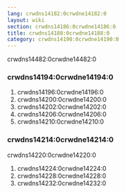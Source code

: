 ```yaml
---
lang: crwdns14182:0crwdne14182:0
layout: wiki
section: crwdns14186:0crwdne14186:0
title: crwdns14188:0crwdne14188:0
category: crwdns14190:0crwdne14190:0
---
```


crwdns14482:0crwdne14482:0

### crwdns14194:0crwdne14194:0
1. crwdns14196:0crwdne14196:0
1. crwdns14200:0crwdne14200:0
1. crwdns14202:0crwdne14202:0
1. crwdns14206:0crwdne14206:0
1. crwdns14210:0crwdne14210:0

### crwdns14214:0crwdne14214:0

crwdns14220:0crwdne14220:0

1. crwdns14224:0crwdne14224:0
1. crwdns14228:0crwdne14228:0
1. crwdns14232:0crwdne14232:0
